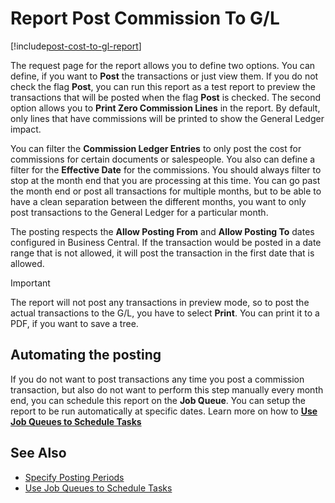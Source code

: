 # Report Post Commission To G/L

[!include[post-cost-to-gl-report](includes/post-cost-to-gl-report.md)]

The request page for the report allows you to define two options. You can define, if you want to **Post** the transactions or just view them. If you do not check the flag **Post**, you can run this report as a test report to preview the transactions that will be posted when the flag **Post** is checked. The second option allows you to **Print Zero Commission Lines** in the report. By default, only lines that have commissions will be printed to show the General Ledger impact.

You can filter the **Commission Ledger Entries** to only post the cost for commissions for certain documents or salespeople. You also can define a filter for the **Effective Date** for the commissions. You should always filter to stop at the month end that you are processing at this time. You can go past the month end or post all transactions for multiple months, but to be able to have a clean separation between the different months, you want to only post transactions to the General Ledger for a particular month.

The posting respects the **Allow Posting From** and **Allow Posting To** dates configured in Business Central. If the transaction would be posted in a date range that is not allowed, it will post the transaction in the first date that is allowed.

> [!IMPORTANT]
> The report will not post any transactions in preview mode, so to post the actual transactions to the G/L, you have to select **Print**. You can print it to a PDF, if you want to save a tree.

## Automating the posting

If you do not want to post transactions any time you post a commission transaction, but also do not want to perform this step manually every month end, you can schedule this report on the **Job Queue**. You can setup the report to be run automatically at specific dates. Learn more on how to **[Use Job Queues to Schedule Tasks](https://docs.microsoft.com/en-us/dynamics365/business-central/admin-job-queues-schedule-tasks)**

## See Also

- [Specify Posting Periods](https://docs.microsoft.com/en-us/dynamics365/business-central/finance-how-specify-posting-periods)
- [Use Job Queues to Schedule Tasks](https://docs.microsoft.com/en-us/dynamics365/business-central/admin-job-queues-schedule-tasks)
